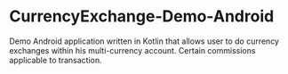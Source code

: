 # CurrencyExchange-Demo-Android

Demo Android application written in Kotlin that allows user to do currency exchanges within his multi-currency account. Certain commissions applicable to transaction.